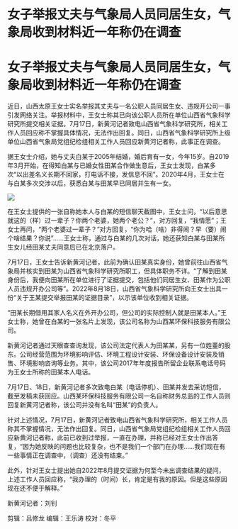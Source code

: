 # 女子举报丈夫与气象局人员同居生女，气象局收到材料近一年称仍在调查

# 女子举报丈夫与气象局人员同居生女，气象局收到材料近一年称仍在调查

近日，山西太原王女士实名举报其丈夫与一名公职人员同居生女、违规开公司一事引发网络关注。举报材料中，王女士称其已向该公职人员所在单位山西省气象科学研究所提交相关证据。7月17日，新黄河记者致电山西省气象科学研究所，相关工作人员回应称不掌握具体情况，无法作出回复。同日，山西省气象科学研究所上级单位山西省气象局党组纪检组相关工作人员回应新黄河记者称，此事正在调查。

据王女士介绍，她与丈夫白某于2005年结婚，婚后育有一女，今年15岁。自2019年3月开始，在得知白某与已婚女性田某合作做生意后，王女士发现，白某多次“以出差名义长期不回家，打电话不接，发信息不回”。2020年4月，王女士在与白某多次交涉以后，获悉白某与田某早已同居并生有一女。

![](https://inews.gtimg.com/news_bt/Oz_sP1WvGDqErwLuymEXdrCXBSEszOFu2bvHEsEOmQGfEAA/1000)

在王女士提供的一张自称她本人与白某的短信聊天截图中，王女士问，“以后意思就这的（样）过一辈子？你两个老婆，她两个老公？”，对方回复，“我情愿”；王女士再问，“两个老婆过一辈子？”对方回复，“你为哈（啥）非得闹？早（要）闹个啥结果？你说”......王女士称，通过与白某的几次对话，她还获知白某与田某所生女儿经田某丈夫同意后已在北京落户。

7月17日，王女士告诉新黄河记者，此前为确认田某真实身份，她曾前往山西省气象局并核实到田某为山西省气象科学研究所职工，但具体职务不详。“了解到田某身份后，我便向田某所在单位进行了证据提交，包括他们同居生女、田某作为公职人员违规开办公司等”。2022年8月18日，山西省气象科学研究所向王女士出具一份“关于王某提交举报田某的证据目录”，以示该单位收到相关证据。

“田某长期借用其家人名义在外开办公司，但公司的实际控制人就是田某本人。”王女士称，她曾在白某的一张名片上发现，该公司名称为山西某环保科技服务有限公司。

新黄河记者通过天眼查查询发现，该公司法定代表人为田某某，另有一位姓董的股东。公司经营范围为环境影响评估、环境工程设计安装、环保设备设计安装及销售、环境影响咨询等业务。其中，该公司2017年年度报告所留企业联系电话号码为王女士所称的田某本人电话。

7月17日、18日，新黄河记者多次致电白某（电话停机）、田某并发去采访短信，截至发稿未获回应。山西某环保科技服务有限公司一名自称财务总监的工作人员则回复新黄河记者称，该公司并没有名叫“田某”的负责人。

针对上述情况，7月17日，新黄河记者致电山西省气象科学研究所，相关工作人员称其不掌握情况，无法作出回复。同日，山西省气象局党组纪检组相关工作人员回应新黄河记者称，此前已收到过举报，一直在办理，并称已经对王女士作出答复，“因为她反映的问题也比较复杂，也不是我们一个部门在办理......我们现在有一些事情正在调查中，（调查）还没有结束。”

此外，针对王女士提出她自2022年8月提交证据为何至今未出调查结果的疑问，上述工作人员回应称，“我办理的（时间）长，肯定是有我的原因。但是这些原因现在还不便于解释。”

新黄河记者：刘钊

剪辑：吕修龙 编辑：王乐涛 校对：冬平

